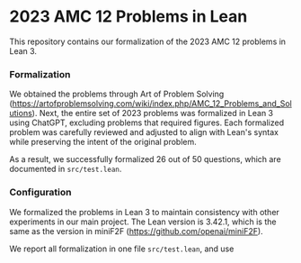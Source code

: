 # 2023 AMC 12 Problems in Lean
This repository contains our formalization of the 2023 AMC 12 problems in Lean 3.

### Formalization
We obtained the problems through Art of Problem Solving (https://artofproblemsolving.com/wiki/index.php/AMC_12_Problems_and_Solutions).
Next, the entire set of 2023 problems was formalized in Lean 3 using ChatGPT, excluding problems that required figures.
Each formalized problem was carefully reviewed and adjusted to align with Lean's syntax while preserving the intent of the original problem.

As a result, we successfully formalized 26 out of 50 questions, which are documented in `src/test.lean`.

### Configuration
We formalized the problems in Lean 3 to maintain consistency with other experiments in our main project.
The Lean version is 3.42.1, which is the same as the version in miniF2F (https://github.com/openai/miniF2F).

We report all formalization in one file `src/test.lean`, and use 
